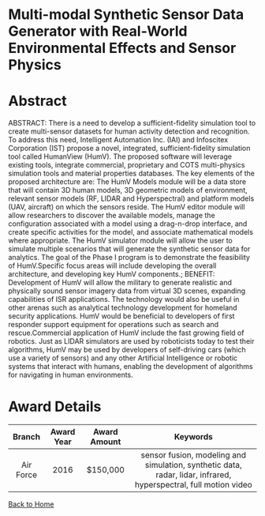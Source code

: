 
Multi-modal Synthetic Sensor Data Generator with Real-World Environmental Effects and Sensor Physics
====================================================================================================

# Abstract


ABSTRACT: There is a need to develop a sufficient-fidelity simulation tool to create multi-sensor datasets for human activity detection and recognition. To address this need, Intelligent Automation Inc. (IAI) and Infoscitex Corporation (IST) propose a novel, integrated, sufficient-fidelity simulation tool called HumanView (HumV). The proposed software will leverage existing tools, integrate commercial, proprietary and COTS multi-physics simulation tools and material properties databases. The key elements of the proposed architecture are: The HumV Models module will be a data store that will contain 3D human models, 3D geometric models of environment, relevant sensor models (RF, LIDAR and Hyperspectral) and platform models (UAV, aircraft) on which the sensors reside. The HumV editor module will allow researchers to discover the available models, manage the configuration associated with a model using a drag-n-drop interface, and create specific activities for the model, and associate mathematical models where appropriate. The HumV simulator module will allow the user to simulate multiple scenarios that will generate the synthetic sensor data for analytics. The goal of the Phase I program is to demonstrate the feasibility of HumV.Specific focus areas will include developing the overall architecture, and developing key HumV components.; BENEFIT: Development of HumV will allow the military to generate realistic and physically sound sensor imagery data from virtual 3D scenes, expanding capabilities of ISR applications. The technology would also be useful in other arenas such as analytical technology development for homeland security applications. HumV would be beneficial to developers of first responder support equipment for operations such as search and rescue.Commercial application of HumV include the fast growing field of robotics. Just as LIDAR simulators are used by roboticists today to test their algorithms, HumV may be used by developers of self-driving cars (which use a variety of sensors) and any other Artificial Intelligence or robotic systems that interact with humans, enabling the development of algorithms for navigating in human environments.  

# Award Details

|Branch|Award Year|Award Amount|Keywords|
| :---: | :---: | :---: | :---: |
|Air Force|2016|$150,000|sensor fusion, modeling and simulation, synthetic data, radar, lidar, infrared, hyperspectral, full motion video|
  
  


[Back to Home](https://github.com/chrischow/dod_sbir_awards#1374)